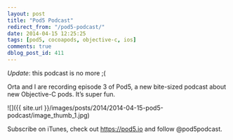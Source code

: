 ```yaml
---
layout: post
title: "Pod5 Podcast"
redirect_from: "/pod5-podcast/"
date: 2014-04-15 12:25:25
tags: [pod5, cocoapods, objective-c, ios]
comments: true
dblog_post_id: 411
---
```

*Update*: this podcast is no more ;(

Orta and I are recording episode 3 of Pod5, a new bite-sized podcast about new Objective-C pods. It’s super fun.

![]({{ site.url }}/images/posts/2014/2014-04-15-pod5-podcast/image_thumb_1.jpg)

Subscribe on iTunes, check out https://pod5.io and follow @pod5podcast.

